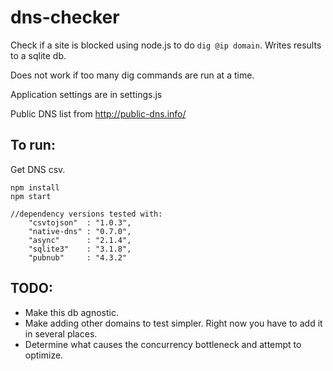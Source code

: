 # dns-checker

Check if a site is blocked using node.js to do `dig @ip domain`. Writes results to a sqlite db.

Does not work if too many dig commands are run at a time.

Application settings are in settings.js



Public DNS list from http://public-dns.info/

## To run:
Get DNS csv.
```
npm install
npm start
```



```
//dependency versions tested with:
	"csvtojson"  : "1.0.3",
	"native-dns" : "0.7.0",
	"async"      : "2.1.4",
	"sqlite3"    : "3.1.8",
	"pubnub"     : "4.3.2"
```




## TODO:
- Make this db agnostic.
- Make adding other domains to test simpler. Right now you have to add it in several places.
- Determine what causes the concurrency bottleneck and attempt to optimize.
 